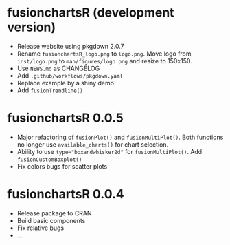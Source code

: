 # fusionchartsR (development version)

* Release website using pkgdown 2.0.7
* Rename `fusionchartsR_logo.png` to `logo.png`. Move logo from `inst/logo.png` to `man/figures/logo.png` and resize  to 150x150.
* Use `NEWS.md` as CHANGELOG
* Add `.github/workflows/pkgdown.yaml`
* Replace example by a shiny demo
* Add `fusionTrendline()`

# fusionchartsR 0.0.5

* Major refactoring of `fusionPlot()` and `fusionMultiPlot()`. Both functions no longer use `available_charts()` for chart selection.
* Ability to use `type="boxandwhisker2d"` for `fusionMultiPlot()`. Add `fusionCustomBoxplot()` 
* Fix colors bugs for scatter plots

# fusionchartsR 0.0.4

* Release package to CRAN
* Build basic components
* Fix relative bugs
* ...